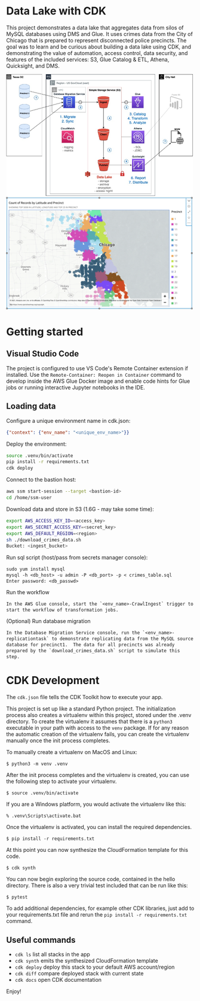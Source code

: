 
# Data Lake with CDK

This project demonstrates a data lake that aggregates data from silos of MySQL databases using DMS and Glue.  It uses crimes data from the City of Chicago that is prepared to represent disconnected police precincts.  The goal was to learn and be curious about building a data lake using CDK, and demonstrating the value of automation, access control, data security, and features of the included services: S3, Glue Catalog & ETL, Athena, Quicksight, and DMS.

<img src="./resources/data_lake_architecture.jpg" alt="architecture" width="500"/>
<img src="./resources/crimes_graph.png" alt="architecture" width="500"/>

# Getting started

## Visual Studio Code

The project is configured to use VS Code's Remote Container extension if installed.  Use the `Remote-Container: Reopen in Container` command to develop inside the AWS Glue Docker image and enable code hints for Glue jobs or running interactive Jupyter notebooks in the IDE.

## Loading data

Configure a unique environment name in cdk.json:
```json
{"context": {"env_name": "<unique_env_name>"}}
```
Deploy the environment:
```bash
source .venv/bin/activate
pip install -r requirements.txt
cdk deploy
```
Connect to the bastion host:
```bash
aws ssm start-session --target <bastion-id>
cd /home/ssm-user
```
Download data and store in S3 (1.6G - may take some time):
```bash
export AWS_ACCESS_KEY_ID=<access_key>
export AWS_SECRET_ACCESS_KEY=<secret_key>
export AWS_DEFAULT_REGION=<region>
sh ./download_crimes_data.sh
Bucket: <ingest_bucket>
```
Run sql script (host/pass from secrets manager console):
```
sudo yum install mysql
mysql -h <db_host> -u admin -P <db_port> -p < crimes_table.sql
Enter password: <db_passwd>
```

Run the workflow
```
In the AWS Glue console, start the `<env_name>-CrawlIngest` trigger to start the workflow of transformation jobs.
```
(Optional) Run database migration
```
In the Database Migration Service console, run the `<env_name>-replicationtask` to demonstrate replicating data from the MySQL source database for precinct1.  The data for all precincts was already prepared by the `download_crimes_data.sh` script to simulate this step.
```

# CDK Development

The `cdk.json` file tells the CDK Toolkit how to execute your app.

This project is set up like a standard Python project.  The initialization process also creates
a virtualenv within this project, stored under the .venv directory.  To create the virtualenv
it assumes that there is a `python3` executable in your path with access to the `venv` package.
If for any reason the automatic creation of the virtualenv fails, you can create the virtualenv
manually once the init process completes.

To manually create a virtualenv on MacOS and Linux:

```
$ python3 -m venv .venv
```

After the init process completes and the virtualenv is created, you can use the following
step to activate your virtualenv.

```
$ source .venv/bin/activate
```

If you are a Windows platform, you would activate the virtualenv like this:

```
% .venv\Scripts\activate.bat
```

Once the virtualenv is activated, you can install the required dependencies.

```
$ pip install -r requirements.txt
```

At this point you can now synthesize the CloudFormation template for this code.

```
$ cdk synth
```

You can now begin exploring the source code, contained in the hello directory.
There is also a very trivial test included that can be run like this:

```
$ pytest
```

To add additional dependencies, for example other CDK libraries, just add to
your requirements.txt file and rerun the `pip install -r requirements.txt`
command.

## Useful commands

 * `cdk ls`          list all stacks in the app
 * `cdk synth`       emits the synthesized CloudFormation template
 * `cdk deploy`      deploy this stack to your default AWS account/region
 * `cdk diff`        compare deployed stack with current state
 * `cdk docs`        open CDK documentation

Enjoy!
